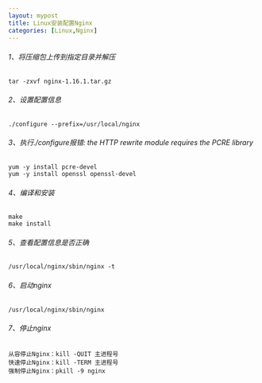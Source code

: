 ```yaml
---
layout: mypost
title: Linux安装配置Nginx
categories: [Linux,Nginx]
---
```

###### 1、将压缩包上传到指定目录并解压
```shell
tar -zxvf nginx-1.16.1.tar.gz
```

###### 2、设置配置信息
```shell
./configure --prefix=/usr/local/nginx
```

###### 3、执行./configure报错: the HTTP rewrite module requires the PCRE library
```shell
yum -y install pcre-devel
yum -y install openssl openssl-devel
```

###### 4、编译和安装
```shell
make
make install
```

###### 5、查看配置信息是否正确
```shell
/usr/local/nginx/sbin/nginx -t
```

###### 6、启动nginx
```shell
/usr/local/nginx/sbin/nginx
```

###### 7、停止nginx
```
从容停止Nginx：kill -QUIT 主进程号
快速停止Nginx：kill -TERM 主进程号
强制停止Nginx：pkill -9 nginx
```


